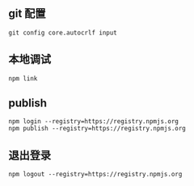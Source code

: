 ## git 配置

```shell
git config core.autocrlf input
```

## 本地调试

```shell
npm link
```

## publish

```shell
npm login --registry=https://registry.npmjs.org
npm publish --registry=https://registry.npmjs.org
```

## 退出登录

```shell
npm logout --registry=https://registry.npmjs.org
```
